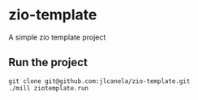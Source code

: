 # zio-template

A simple zio template project

## Run the project

```
git clone git@github.com:jlcanela/zio-template.git
./mill ziotemplate.run
```